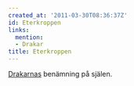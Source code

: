```yaml
---
created_at: '2011-03-30T08:36:37Z'
id: Eterkroppen
links:
  mention:
  - Drakar
title: Eterkroppen
---
```


[Drakarnas] benämning på själen.

  [Drakarnas]: Drakar
